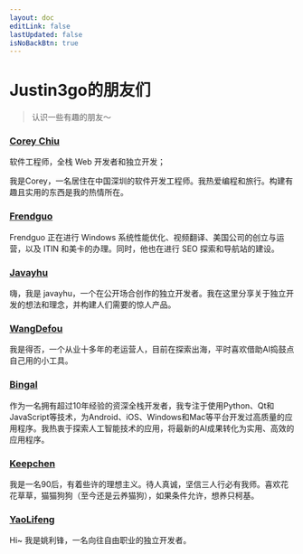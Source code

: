 ```yaml
---
layout: doc
editLink: false
lastUpdated: false
isNoBackBtn: true
---
```

# Justin3go的朋友们

> 认识一些有趣的朋友～

### [Corey Chiu](https://coreychiu.com/)

软件工程师，全栈 Web 开发者和独立开发；

我是Corey，一名居住在中国深圳的软件开发工程师。我热爱编程和旅行。构建有趣且实用的东西是我的热情所在。

### [Frendguo](https://frendguo.com/)

Frendguo 正在进行 Windows 系统性能优化、视频翻译、美国公司的创立与运营，以及 ITIN 和美卡的办理。同时，他也在进行 SEO 探索和导航站的建设。

### [Javayhu](https://javayhu.com/)

嗨，我是 javayhu，一个在公开场合创作的独立开发者。我在这里分享关于独立开发的想法和理念，并构建人们需要的惊人产品。

### [WangDefou](https://wangdefou.com/)

我是得否，一个从业十多年的老运营人，目前在探索出海，平时喜欢借助AI捣鼓点自己用的小工具。

### [Bingal](https://www.bingal.com/)

作为一名拥有超过10年经验的资深全栈开发者，我专注于使用Python、Qt和JavaScript等技术，为Android、iOS、Windows和Mac等平台开发过高质量的应用程序。我热衷于探索人工智能技术的应用，将最新的AI成果转化为实用、高效的应用程序。

### [Keepchen](https://blog.keepchen.com/)

我是一名90后，有着些许的理想主义。待人真诚，坚信三人行必有我师。喜欢花花草草，猫猫狗狗（至今还是云养猫狗），如果条件允许，想养只柯基。

### [YaoLifeng](https://yaolifeng.com/)

Hi~ 我是姚利锋，一名向往自由职业的独立开发者。